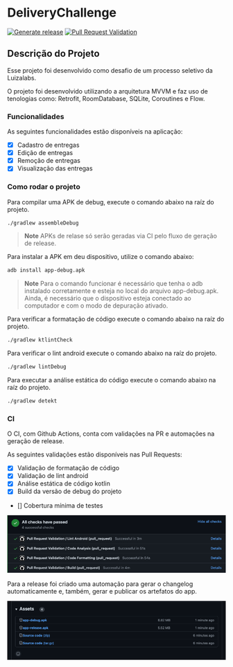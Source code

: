# DeliveryChallenge 
[![Generate release](https://github.com/levezf/delivery-challenge/actions/workflows/generate_release.yml/badge.svg)](https://github.com/levezf/delivery-challenge/actions/workflows/generate_release.yml)
[![Pull Request Validation](https://github.com/levezf/delivery-challenge/actions/workflows/pull_request.yml/badge.svg)](https://github.com/levezf/delivery-challenge/actions/workflows/pull_request.yml)

## Descrição do Projeto

Esse projeto foi desenvolvido como desafio de um processo seletivo da Luizalabs.

O projeto foi desenvolvido utilizando a arquitetura MVVM e faz uso de tenologias como: Retrofit, RoomDatabase, SQLite, Coroutines e Flow.

### Funcionalidades

As seguintes funcionalidades estão disponíveis na aplicação:
- [x] Cadastro de entregas
- [x] Edição de entregas
- [x] Remoção de entregas
- [x] Visualização das entregas

### Como rodar o projeto

Para compilar uma APK de debug, execute o comando abaixo na raíz do projeto.
```sh
./gradlew assembleDebug
```
> **Note**
> APKs de relase só serão geradas via CI pelo fluxo de geração de release.

Para instalar a APK em deu dispositivo, utilize o comando abaixo:
```sh
adb install app-debug.apk
```
> **Note**
> Para o comando funcionar é necessário que tenha o adb instalado corretamente
> e esteja no local do arquivo app-debug.apk. Ainda, é necessário que o dispositivo 
> esteja conectado ao computador e com o modo de depuração ativado.

Para verificar a formatação de código execute o comando abaixo na raíz do projeto.
```sh
./gradlew ktlintCheck
```

Para verificar o lint android execute o comando abaixo na raíz do projeto.
```sh
./gradlew lintDebug
```

Para executar a análise estática do código execute o comando abaixo na raíz do projeto.
```sh
./gradlew detekt
```

### CI

O CI, com Github Actions, conta com validações na PR e automações na geração de release.

As seguintes validações estão disponíveis nas Pull Requests:
- [x] Validação de formatação de código
- [x] Validação de lint android
- [x] Análise estática de código kotlin
- [x] Build da versão de debug do projeto
- [] Cobertura mínima de testes

![img.png](images/pull_request_validations.png)

Para a release foi criado uma automação para gerar o changelog automaticamente e, também,
gerar e publicar os artefatos do app.

![img.png](images/assets_release.png)
